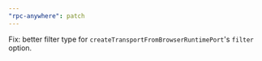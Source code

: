 ```yaml
---
"rpc-anywhere": patch
---
```


Fix: better filter type for `createTransportFromBrowserRuntimePort`'s `filter` option.
